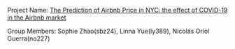 Project Name: [The Prediction of Airbnb Price in NYC: the effect of COVID-19 in the Airbnb market](https://github.com/noriolg/ORIE4741_project)

Group Members: Sophie Zhao(sbz24), Linna Yue(ly389), Nicolás Oriol Guerra(no227)
